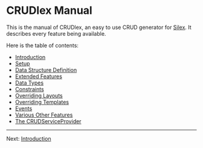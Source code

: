 CRUDlex Manual
==============

This is the manual of CRUDlex, an easy to use CRUD generator for [Silex](http://silex.sensiolabs.org/).
It describes every feature being available.

Here is the table of contents:

- [Introduction](1_introduction.md)
- [Setup](2_setup.md)
- [Data Structure Definition](3_datastructures.md)
- [Extended Features](4_extendedfeatures.md)
- [Data Types](5_datatypes.md)
- [Constraints](6_constraints.md)
- [Overriding Layouts](7_layouts.md)
- [Overriding Templates](8_templates.md)
- [Events](9_events.md)
- [Various Other Features](10_miscfeatures.md)
- [The CRUDServiceProvider](11_crudserviceprovider.md)

---

Next: [Introduction](1_introduction.md)
